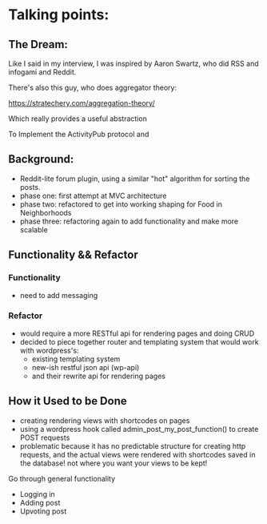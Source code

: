 # Talking points:
## The Dream:
Like I said in my interview, I was inspired by Aaron Swartz, who did RSS and infogami and Reddit.

There's also this guy, who does aggregator theory:

https://stratechery.com/aggregation-theory/

Which really provides a useful abstraction 

To Implement the ActivityPub protocol and 

## Background:
- Reddit-lite forum plugin, using a similar "hot" algorithm for sorting the posts.
- phase one: first attempt at MVC architecture
- phase two: refactored to get into working shaping for Food in Neighborhoods
- phase three: refactoring again to add functionality and make more scalable

## Functionality && Refactor
### Functionality
- need to  add messaging

### Refactor
- would require a more RESTful api for rendering pages and doing CRUD
- decided to piece together router and templating system that would work with wordpress's:
    - existing templating system
    - new-ish restful json api (wp-api)
    - and their rewrite api for rendering pages
 
## How it Used to be Done
- creating rendering views with shortcodes on pages
- using a wordpress hook called admin_post_my_post_function() to create POST requests
- problematic because it has no predictable structure for creating http requests, and the actual views were rendered with shortcodes saved in the database! not where you want your views to be kept!



Go through general functionality
- Logging in
- Adding post
- Upvoting post